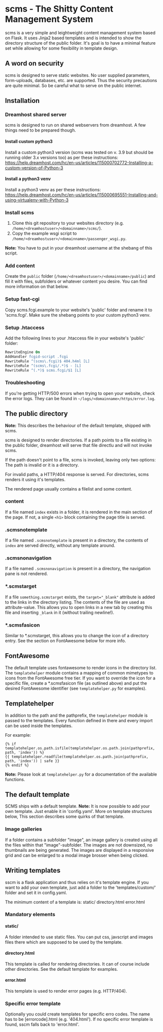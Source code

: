# scms - The Shitty Content Management System

scms is a very simple and leightweight content management system based on Flask.
It uses Jinja2 based templates and is intended to show the directory structure of the public folder. It's goal is to have a minimal feature set while allowing for some flexibility in template design.

## A word on security

scms is designed to serve static websites. No user supplied parameters, form-uploads, databases, etc. are supported. Thus the security precautions are quite minimal. So be careful what to serve on the public internet.

## Installation

### Dreamhost shared server

scms is designed to run on shared webservers from dreamhost.
A few things need to be prepared though.

#### Install custom python3

Install a custom python3 version (scms was tested on v. 3.9 but should be running older 3.x versions too) as per these instructions: <https://help.dreamhost.com/hc/en-us/articles/115000702772-Installing-a-custom-version-of-Python-3>

#### Install a python3 venv

Install a python3 venv as per these instructions:
<https://help.dreamhost.com/hc/en-us/articles/115000695551-Installing-and-using-virtualenv-with-Python-3>

### Install scms

1. Clone this git repository to your websites directory (e.g. `/home/<dreamhostuser>/<domainname>/scms/`).
2. Copy the example wsgi script to `/home/<dreamhostuser>/<domainname>/passenger_wsgi.py`.

__Note:__ You have to put in your dreamhost username at the shebang of this script.

### Add content

Create the `public` folder (`/home/<dreamhostuser>/<domainname>/public`) and fill it with files, subfolders or whatever content you desire. You can find more information on that below.

### Setup fast-cgi

Copy scms.fcgi.example to your website's 'public' folder and rename it to 'scms.fcgi'. Make sure the shebang points to your custom python3 venv.

### Setup .htaccess

Add the following lines to your .htaccess file in your website's 'public' folder:

```apache
RewriteEngine On
AddHandler fcgid-script .fcgi
RewriteRule ^(scms\.fcgi)$ 404.h4ml [L]
RewriteRule ^(scms\.fcgi/.*)$ - [L]
RewriteRule ^(.*)$ scms.fcgi/$1 [L]
```

### Troubleshooting

If you're getting HTTP/500 errors when trying to open your website, check the error logs. They can be found in `~/logs/<domainname>/https/error.log`.

## The public directory

__Note:__ This describes the behaviour of the default template, shipped with scms.

scms is designed to render directories. If a path points to a file existing in the public folder, dreamhost will serve that file directlu and will not invoke scms.

If the path doesn't point to a file, scms is invoked, leaving only two options: The path is invalid or it is a directory.

For invalid paths, a HTTP/404 response is served.
For directories, scms renders it using it's templates.

The rendered page usually contains a filelist and some content.

### content

If a file named `index` exists in a folder, it is rendered in the main section of the page. If not, a single `<h1>` block containing the page title is served.

### .scmsnotemplate

If a file named `.scmsnotemplate` is present in a directory, the contents of `index` are served directly, without any template around.

### .scmsnonavigation

If a file named `.scmsnonavigation` is present in a directory, the navigation pane is not rendered.

### *.scmstarget

If a file `something.scmstarget` exists, the `target="_blank"` attribute is added to the links in the directory listing. The contents of the file are used as attribute-value. This allows you to open links in a new tab by creating this file and inserting `_blank` in it (without trailing newline!).

### *.scmsfasicon

Similar to *.scmstarget, this allows you to change the icon of a directory entry. See the section on FontAwesome below for more info.

## FontAwesome

The default template uses fontawesome to render icons in the directory list. The `templatehelper` module contains a mapping of common mimetypes to icons from the FontAwesome free tier.
If you want to override the icon for a specific file, create a *.scmsfasicon file (as outlined above) and put the desired FontAwesome identifier (see `templatehelper.py` for examples).

## Templatehelper

In addition to the path and the pathprefix, the `templatehelper` module is passed to the templates. Every function defined in there and every import can be used inside the templates.

For example:

```jinja2
{% if templatehelper.os.path.isfile(templatehelper.os.path.join(pathprefix, path, 'index')) %}
{{ templatehelper.readfile(templatehelper.os.path.join(pathprefix, path, 'index')) | safe }}
{% endif %}
```

__Note:__ Please look at `templatehelper.py` for a documentation of the available functions.

## The default template

SCMS ships with a default template.
__Note:__ It is now possible to add your own template. Just enable it in 'config.yaml'. More on template structures below,
This section describes some quirks of that template.

### Image galleries

If a folder contains a subfolder "image", an image gallery is created using all the files within that "image"-subfolder. The images are not downsized, no thumbnails are being generated.
The images are displayed in a responsive grid and can be enlarged to a modal image brosser when being clicked.

## Writing templates

sscm is a flask application and thus relies on it's template engine. If you want to add your own template, just add a folder to the 'templates/custom/' folder and set it in config.yaml.

The minimum content of a template is:
static/
directory.html
error.html

### Mandatory elements

#### static/

A folder intended to use static files. You can put css, javscript and images files there which are supposed to be used by the template.

#### directory.html

This template is called for rendering directories. It can of course include other directories. See the default template for examples.

#### error.html

This template is used to render error pages (e.g. HTTP/404).

### Specific error template

Optionally you could create templates for specific erro codes. The name has
to be [errorcode].html (e.g. '404.html'). If no specific error template is
found, sscm falls back to 'error.html'.
